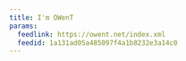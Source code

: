 ```yaml
---
title: I'm OWenT
params:
  feedlink: https://owent.net/index.xml
  feedid: 1a131ad05a485097f4a1b8232e3a14c0
---
```

